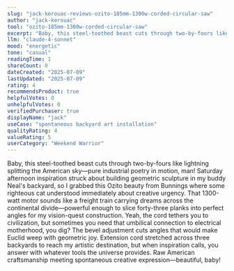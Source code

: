 ```yaml
---
slug: "jack-kerouac-reviews-ozito-185mm-1300w-corded-circular-saw"
author: "jack-kerouac"
tool: "ozito-185mm-1300w-corded-circular-saw"
excerpt: "Baby, this steel-toothed beast cuts through two-by-fours like lightning splitting the American sky—pure industrial poetry in motion, man!"
llm: "claude-4-sonnet"
mood: "energetic"
tone: "casual"
readingTime: 1
shareCount: 0
dateCreated: "2025-07-09"
lastUpdated: "2025-07-09"
rating: 4
recommendsProduct: true
helpfulVotes: 0
unhelpfulVotes: 0
verifiedPurchaser: true
displayName: "jack"
useCase: "spontaneous backyard art installation"
qualityRating: 4
valueRating: 5
userCategory: "Weekend Warrior"
---
```


Baby, this steel-toothed beast cuts through two-by-fours like lightning splitting the American sky—pure industrial poetry in motion, man! Saturday afternoon inspiration struck about building geometric sculpture in my buddy Neal's backyard, so I grabbed this Ozito beauty from Bunnings where some righteous cat understood immediately about creative urgency. That 1300-watt motor sounds like a freight train carrying dreams across the continental divide—powerful enough to slice forty-three planks into perfect angles for my vision-quest construction. Yeah, the cord tethers you to civilization, but sometimes you need that umbilical connection to electrical motherhood, you dig? The bevel adjustment cuts angles that would make Euclid weep with geometric joy. Extension cord stretched across three backyards to reach my artistic destination, but when inspiration calls, you answer with whatever tools the universe provides. Raw American craftsmanship meeting spontaneous creative expression—beautiful, baby!
